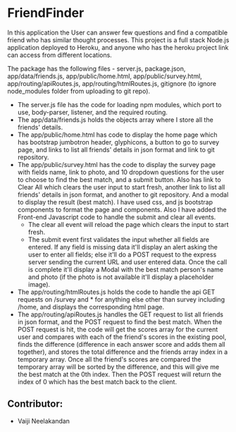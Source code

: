 # FriendFinder

In this application the User can answer few questions and find a compatible friend who has similar thought processes. This project is a full stack Node.js application deployed to Heroku, and anyone who has the heroku project link can access from different locations. 

The package has the following files - server.js, package.json, app/data/friends.js, app/public/home.html, app/public/survey.html, app/routing/apiRoutes.js, app/routing/htmlRoutes.js, gitignore (to ignore node_modules folder from uploading to git repo). 

* The server.js file has the code for loading npm modules, which port to use, body-parser, listener, and the required routing. 
* The app/data/friends.js holds the objects array where I store all the friends' details. 
* The app/public/home.html has code to display the home page which has bootstrap jumbotron header, glyphicons, a button to go to survey page, and links to list all friends' details in json format and link to git repository.
* The app/public/survey.html has the code to display the survey page with fields name, link to photo, and 10 dropdown questions for the user to choose to find the best match, and a submit button. Also has link to Clear All which clears the user input to start fresh, another link to list all friends' details in json format, and another to git repository. And a modal to display the result (best match). I have used css, and js bootstrap components to format the page and components. Also I have added the Front-end Javascript code to handle the submit and clear all events.
  * The clear all event will reload the page which clears the input to start fresh.
  * The submit event first validates the input whether all fields are entered. If any field is missing data it'll display an alert asking the user to enter all fields; else it'll do a POST request to the express server sending the current URL and user entered data. Once the call is complete it'll display a Modal with the best match person's name and photo (if the photo is not available it'll display a placeholder image).
* The app/routing/htmlRoutes.js holds the code to handle the api GET requests on /survey and * for anything else other than survey including /home, and displays the corresponding html page.
* The app/routing/apiRoutes.js handles the GET request to list all friends in json format, and the POST request to find the best match. When the POST request is hit, the code will get the scores array for the current user and compares with each of the friend's scores in the existing pool, finds the difference (difference in each answer score and adds them all together), and stores the total difference and the friends array index in a temporary array. Once all the friend's scores are compared the temporary array will be sorted by the difference, and this will give me the best match at the 0th index. Then the POST request will return the index of 0 which has the best match back to the client.

## Contributor:
* Vaiji Neelakandan

